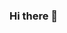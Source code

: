 ### Hi there 👋

<!--
**tbacon20/tbacon20** is a ✨ _special_ ✨ repository because its `README.md` (this file) appears on your GitHub profile.

Here are some ideas to get you started:

- 🔭 I’m currently working on getting my AWS Solutions Architect Professional Certification
- 🌱 I’m currently learning data analytics in python
- 👯 I’m looking to collaborate on web and mobile apps
- 💬 Ask me about AWS!

![Github stats](https://github-readme-stats.vercel.app/api?username=tbacon20&theme=highcontrast&show_icons=true&count_private=true)

![Top Languages Card](https://github-readme-stats.vercel.app/api/top-langs/?username=tbacon20&layout=compact)
